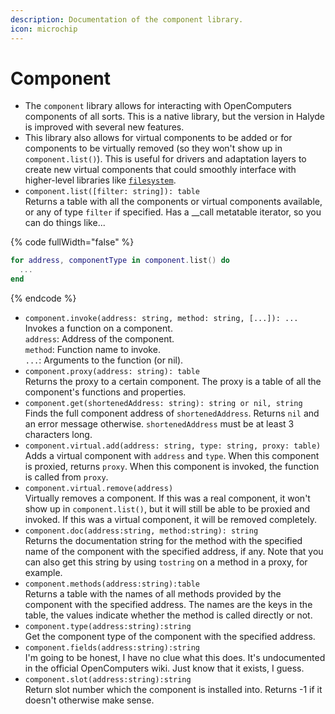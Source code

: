 ```yaml
---
description: Documentation of the component library.
icon: microchip
---
```


# Component

* The `component` library allows for interacting with OpenComputers components of all sorts. This is a native library, but the version in Halyde is improved with several new features.
* This library also allows for virtual components to be added or for components to be virtually removed (so they won't show up in `component.list()`). This is useful for drivers and adaptation layers to create new virtual components that could smoothly interface with higher-level libraries like [`filesystem`](filesystem.md).
* `component.list([filter: string]): table`\
  Returns a table with all the components or virtual components available, or any of type `filter` if specified. Has a \_\_call metatable iterator, so you can do things like...

{% code fullWidth="false" %}
```lua
for address, componentType in component.list() do
  ...
end
```
{% endcode %}

* `component.invoke(address: string, method: string, [...]): ...`\
  Invokes a function on a component.\
  `address`: Address of the component.\
  `method`: Function name to invoke.\
  `...`: Arguments to the function (or nil).
* `component.proxy(address: string): table`\
  Returns the proxy to a certain component. The proxy is a table of all the component's functions and properties.
* `component.get(shortenedAddress: string): string or nil, string`\
  Finds the full component address of `shortenedAddress`. Returns `nil` and an error message otherwise. `shortenedAddress` must be at least 3 characters long.
* `component.virtual.add(address: string, type: string, proxy: table)`\
  Adds a virtual component with `address` and `type`. When this component is proxied, returns `proxy`. When this component is invoked, the function is called from `proxy`.
* `component.virtual.remove(address)`\
  Virtually removes a component. If this was a real component, it won't show up in `component.list()`, but it will still be able to be proxied and invoked. If this was a virtual component, it will be removed completely.
* `component.doc(address:string, method:string): string`\
  Returns the documentation string for the method with the specified name of the component with the specified address, if any. Note that you can also get this string by using `tostring` on a method in a proxy, for example.
* `component.methods(address:string):table`\
  Returns a table with the names of all methods provided by the component with the specified address. The names are the keys in the table, the values indicate whether the method is called directly or not.
* `component.type(address:string):string`\
  Get the component type of the component with the specified address.
* `component.fields(address:string):string`\
  I'm going to be honest, I have no clue what this does. It's undocumented in the official OpenComputers wiki. Just know that it exists, I guess.
* `component.slot(address:string):string`\
  Return slot number which the component is installed into. Returns -1 if it doesn't otherwise make sense.
